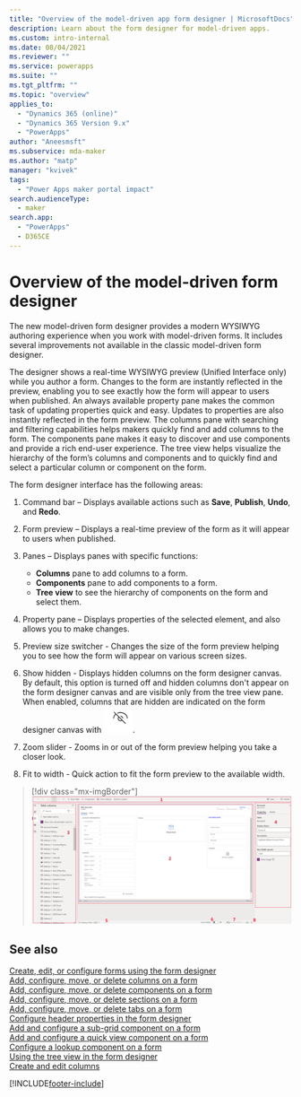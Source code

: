 ```yaml
---
title: "Overview of the model-driven app form designer | MicrosoftDocs"
description: Learn about the form designer for model-driven apps.
ms.custom: intro-internal
ms.date: 08/04/2021
ms.reviewer: ""
ms.service: powerapps
ms.suite: ""
ms.tgt_pltfrm: ""
ms.topic: "overview"
applies_to: 
  - "Dynamics 365 (online)"
  - "Dynamics 365 Version 9.x"
  - "PowerApps"
author: "Aneesmsft"
ms.subservice: mda-maker
ms.author: "matp"
manager: "kvivek"
tags: 
  - "Power Apps maker portal impact"
search.audienceType: 
  - maker
search.app: 
  - "PowerApps"
  - D365CE
---
```

# Overview of the model-driven form designer
The new model-driven form designer provides a modern WYSIWYG authoring experience when you work with model-driven forms. It includes several improvements not available in the classic model-driven form designer. 

The designer shows a real-time WYSIWYG preview (Unified Interface only) while you author a form. Changes to the form are instantly reflected in the preview, enabling you to see exactly how the form will appear to users when published. An always available property pane makes the common task of updating properties quick and easy. Updates to properties are also instantly reflected in the form preview. The columns pane with searching and filtering capabilities helps makers quickly find and add columns to the form. The components pane makes it easy to discover and use components and provide a rich end-user experience. The tree view helps visualize the hierarchy of the form’s columns and components and to quickly find and select a particular column or component on the form.

The form designer interface has the following areas: 
1. Command bar – Displays available actions such as **Save**, **Publish**, **Undo**, and **Redo**.
1. Form preview – Displays a real-time preview of the form as it will appear to users when published.
1. Panes – Displays panes with specific functions:
    - **Columns** pane to add columns to a form.
    - **Components** pane to add components to a form.
    - **Tree view** to see the hierarchy of components on the form and select them.

1. Property pane – Displays properties of the selected element, and also allows you to make changes.
1. Preview size switcher - Changes the size of the form preview helping you to see how the form will appear on various screen sizes.
1. Show hidden - Displays hidden columns on the form designer canvas. By default, this option is turned off and hidden columns don't appear on the form designer canvas and are visible only from the tree view pane. When enabled, columns that are hidden are indicated on the form designer canvas with ![Hidden column indicator](media/hidden-column.png).
1. Zoom slider - Zooms in or out of the form preview helping you take a closer look.
1. Fit to width - Quick action to fit the form preview to the available width.

> [!div class="mx-imgBorder"] 
> ![Form designer layout.](media/FormDesignerOverview.png "Form designer layout")

## See also
[Create, edit, or configure forms using the form designer](create-and-edit-forms.md)  
[Add, configure, move, or delete columns on a form](add-move-or-delete-fields-on-form.md)  
[Add, configure, move, or delete components on a form](add-move-configure-or-delete-components-on-form.md)  
[Add, configure, move, or delete sections on a form](add-move-or-delete-sections-on-form.md)  
[Add, configure, move, or delete tabs on a form](add-move-or-delete-tabs-on-form.md)  
[Configure header properties in the form designer](form-designer-header-properties.md)  
[Add and configure a sub-grid component on a form](form-designer-add-configure-subgrid.md)  
[Add and configure a quick view component on a form](form-designer-add-configure-quickview.md)  
[Configure a lookup component on a form](form-designer-add-configure-lookup.md)  
[Using the tree view in the form designer](using-tree-view-on-form.md)  
[Create and edit columns](../data-platform/create-edit-field-portal.md)  


[!INCLUDE[footer-include](../../includes/footer-banner.md)]